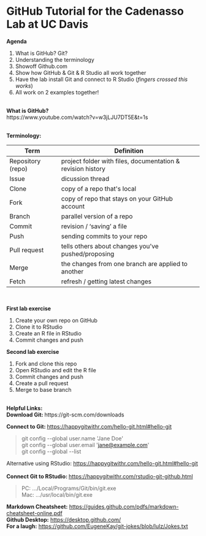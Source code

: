 # GitHub Tutorial for the Cadenasso Lab at UC Davis

<b>Agenda</b>

1. What is GitHub? Git?
2. Understanding the terminology
3. Showoff Github.com
4. Show how GitHub & Git & R Studio all work together
5. Have the lab install Git and connect to R Studio (*fingers crossed this works*)
6. All work on 2 examples together!

<br>
<b>What is GitHub?</b><br>
https://www.youtube.com/watch?v=w3jLJU7DT5E&t=1s
<br><br>

<b>Terminology:</b>

Term | Definition
------------ | -------------
Repository (repo) | project folder with files, documentation & revision history
Issue | dicussion thread
Clone | copy of a repo that's local
Fork | copy of repo that stays on your GitHub account
Branch | parallel version of a repo
Commit | revision / ‘saving’ a file
Push | sending commits to your repo
Pull request | tells others about changes you've pushed/proposing
Merge | the changes from one branch are applied to another
Fetch | refresh / getting latest changes

<br>

<b>First lab exercise</b>
1. Create your own repo on GitHub
2. Clone it to RStudio
3. Create an R file in RStudio
4. Commit changes and push 


<b>Second lab exercise</b>
1. Fork and clone this repo
2. Open RStudio and edit the R file
3. Commit changes and push
4. Create a pull request
5. Merge to base branch 

<br>
<b>Helpful Links:</b>
<br>
<b>Download Git: </b> https://git-scm.com/downloads

<b>Connect to Git: </b>https://happygitwithr.com/hello-git.html#hello-git<br>
>git config --global user.name 'Jane Doe'<br>
>git config --global user.email 'jane@example.com'<br>
>git config --global --list<br>

Alternative using RStudio: https://happygitwithr.com/hello-git.html#hello-git
<br><br>
<b>Connect Git to RStudio: </b> https://happygitwithr.com/rstudio-git-github.html <br>
>PC: .../Local/Programs/Git/bin/git.exe<br>
>Mac: .../usr/local/bin/git.exe<br>

<b>Markdown Cheatsheet:</b> https://guides.github.com/pdfs/markdown-cheatsheet-online.pdf<br>
<b>Github Desktop:</b> https://desktop.github.com/<br>
<b>For a laugh:</b> https://github.com/EugeneKay/git-jokes/blob/lulz/Jokes.txt
